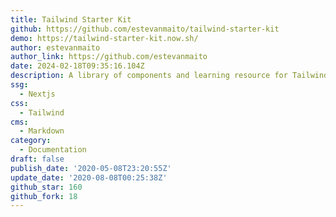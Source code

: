 ```yaml
---
title: Tailwind Starter Kit
github: https://github.com/estevanmaito/tailwind-starter-kit
demo: https://tailwind-starter-kit.now.sh/
author: estevanmaito
author_link: https://github.com/estevanmaito
date: 2024-02-18T09:35:16.104Z
description: A library of components and learning resource for Tailwind CSS.
ssg:
  - Nextjs
css:
  - Tailwind
cms:
  - Markdown
category:
  - Documentation
draft: false
publish_date: '2020-05-08T23:20:55Z'
update_date: '2020-08-08T00:25:38Z'
github_star: 160
github_fork: 18
---
```

